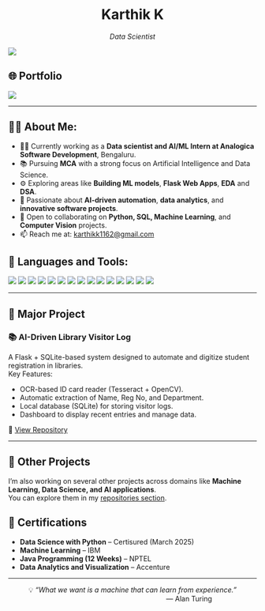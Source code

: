 <h1 align="center">Karthik K</h1>

<p align="center">
  <em>Data Scientist</em>
</p>

<!-- Badges / Quick Links -->
<p align="left">
  <a href="https://www.linkedin.com/in/karthik-k-a55468276/" target="_blank">
    <img src="https://img.shields.io/badge/LinkedIn-Karthik K-blue?style=for-the-badge&logo=linkedin" />
  </a>
  
</p>

## 🌐 Portfolio
<p align="left">
  <a href="https://karthik-k11.github.io/Portfolio/" target="_blank">
    <img src="https://img.shields.io/badge/Portfolio-Karthik%20K-purple?style=for-the-badge&logo=github" />
  </a>
</p>

---

## 🙋‍♂️ About Me:

- 🧑‍💻 Currently working as a **Data scientist and AI/ML Intern at Analogica Software Development**, Bengaluru.
- 📚 Pursuing **MCA** with a strong focus on Artificial Intelligence and Data Science.
- ⚙️ Exploring areas like **Building ML models**, **Flask Web Apps**, **EDA** and **DSA**.
- 🧠 Passionate about **AI-driven automation**, **data analytics**, and **innovative software projects**.
- 🤝 Open to collaborating on **Python, SQL, Machine Learning**, and **Computer Vision** projects.
- 📫 Reach me at: [karthikk1162@gmail.com](mailto:karthikk1162@gmail.com)

## 🚀 Languages and Tools:

<p align="left">
  <!-- Programming Languages -->
  <img src="https://skillicons.dev/icons?i=python,cpp,java,javascript" />
  
  <!-- Web Development -->
  <img src="https://skillicons.dev/icons?i=html,css,flask,django,fastapi" />

  <!-- Databases -->
  <img src="https://skillicons.dev/icons?i=mysql,sqlite" />

  <!-- Cloud & Deployment -->
  <img src="https://skillicons.dev/icons?i=aws,azure,gcp,docker" />

  <!-- Tools -->
  <img src="https://skillicons.dev/icons?i=git,github,vscode,postman" />

  <!-- ML & Data Science -->
  <img src="https://img.shields.io/badge/Pandas-150458.svg?&style=for-the-badge&logo=pandas&logoColor=white" />
  <img src="https://img.shields.io/badge/NumPy-013243.svg?&style=for-the-badge&logo=numpy&logoColor=white" />
  <img src="https://img.shields.io/badge/Matplotlib-003366.svg?&style=for-the-badge&logo=plotly&logoColor=white" />
  <img src="https://img.shields.io/badge/Seaborn-2E4C6D.svg?&style=for-the-badge&logoColor=white" />
  <img src="https://img.shields.io/badge/scikit--learn-F7931E.svg?&style=for-the-badge&logo=scikit-learn&logoColor=white" />
  <img src="https://img.shields.io/badge/TensorFlow-FF6F00.svg?&style=for-the-badge&logo=tensorflow&logoColor=white" />
  <img src="https://img.shields.io/badge/PyTorch-EE4C2C.svg?&style=for-the-badge&logo=pytorch&logoColor=white" />
  <img src="https://img.shields.io/badge/OpenCV-5C3EE8.svg?&style=for-the-badge&logo=opencv&logoColor=white" />
  <img src="https://img.shields.io/badge/Jupyter-F37626.svg?&style=for-the-badge&logo=jupyter&logoColor=white" />
  <img src="https://img.shields.io/badge/Keras-D00000.svg?&style=for-the-badge&logo=keras&logoColor=white" />

  </p>
  
  ---

## 🚀 Major Project  

### 📚 AI-Driven Library Visitor Log  
A Flask + SQLite-based system designed to automate and digitize student registration in libraries.  
Key Features:  
- OCR-based ID card reader (Tesseract + OpenCV).  
- Automatic extraction of Name, Reg No, and Department.  
- Local database (SQLite) for storing visitor logs.  
- Dashboard to display recent entries and manage data.  

🔗 [View Repository](https://github.com/karthik-k11/AI-Driven-Library-Visitor-Log)  

---

## 📂 Other Projects  
I’m also working on several other projects across domains like **Machine Learning, Data Science, and AI applications**.  
You can explore them in my [repositories section](https://github.com/karthik-k11?tab=repositories).  

## 📜 Certifications  

- **Data Science with Python** – Certisured (March 2025)  
- **Machine Learning** – IBM  
- **Java Programming (12 Weeks)** – NPTEL  
- **Data Analytics and Visualization** – Accenture

 ---

<div align="center">
  💡 <i>“What we want is a machine that can learn from experience.”</i>
  <br>
  <span style="display: block; text-align: right; margin-right: 18%;">— Alan Turing</span>
</div>





